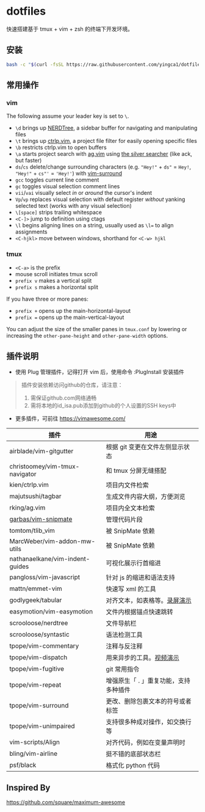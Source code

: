 # dotfiles

快速搭建基于 tmux + vim + zsh 的终端下开发环境。

## 安装

```bash
bash -c "$(curl -fsSL https://raw.githubusercontent.com/yingca1/dotfiles/master/install.sh)"
```

## 常用操作

### vim

The following assume your leader key is set to `\`.

* `\d` brings up [NERDTree](https://github.com/scrooloose/nerdtree), a sidebar buffer for navigating and manipulating files
* `\t` brings up [ctrlp.vim](https://github.com/ctrlpvim/ctrlp.vim), a project file filter for easily opening specific files
* `\b` restricts ctrlp.vim to open buffers
* `\a` starts project search with [ag.vim](https://github.com/rking/ag.vim) using [the silver searcher](https://github.com/ggreer/the_silver_searcher) (like ack, but faster)
* `ds`/`cs` delete/change surrounding characters (e.g. `"Hey!"` + `ds"` = `Hey!`, `"Hey!"` + `cs"'` = `'Hey!'`) with [vim-surround](https://github.com/tpope/vim-surround)
* `gcc` toggles current line comment
* `gc` toggles visual selection comment lines
* `vii`/`vai` visually select *in* or *around* the cursor's indent
* `Vp`/`vp` replaces visual selection with default register *without* yanking selected text (works with any visual selection)
* `\[space]` strips trailing whitespace
* `<C-]>` jump to definition using ctags
* `\l` begins aligning lines on a string, usually used as `\l=` to align assignments
* `<C-hjkl>` move between windows, shorthand for `<C-w> hjkl`

### tmux

* `<C-a>` is the prefix
* mouse scroll initiates tmux scroll
* `prefix v` makes a vertical split
* `prefix s` makes a horizontal split

If you have three or more panes:
* `prefix +` opens up the main-horizontal-layout
* `prefix =` opens up the main-vertical-layout

You can adjust the size of the smaller panes in `tmux.conf` by lowering or increasing the `other-pane-height` and `other-pane-width` options.

## 插件说明

- 使用 Plug 管理插件，记得打开 vim 后，使用命令 :PlugInstall 安装插件
> 插件安装依赖访问github的仓库，请注意：
> 1. 需保证github.com网络通畅
> 2. 需将本地的id_isa.pub添加到github的个人设置的SSH keys中
- 更多插件，可前往 https://vimawesome.com/

| 插件                                                         | 用途                                                         |
| ------------------------------------------------------------ | ------------------------------------------------------------ |
| airblade/vim-gitgutter                                       | 根据 git 变更在文件左侧显示状态                              |
| christoomey/vim-tmux-navigator                               | 和 tmux 分屏无缝搭配                                         |
| kien/ctrlp.vim                                               | 项目内文件检索                                               |
| majutsushi/tagbar                                            | 生成文件内容大纲，方便浏览                                   |
| rking/ag.vim                                                 | 项目内全文本检索                                             |
| [garbas/vim-snipmate](https://github.com/garbas/vim-snipmate) | 管理代码片段                                                 |
| tomtom/tlib_vim                                              | 被 SnipMate 依赖                                             |
| MarcWeber/vim-addon-mw-utils                                 | 被 SnipMate 依赖                                             |
| nathanaelkane/vim-indent-guides                              | 可视化展示行首缩进                                           |
| pangloss/vim-javascript                                      | 针对 js 的缩进和语法支持                                     |
| mattn/emmet-vim                                              | 快速写 xml 的工具                                            |
| godlygeek/tabular                                            | 对齐文本，如表格等。[录屏演示](http://vimcasts.org/episodes/aligning-text-with-tabular-vim/) |
| easymotion/vim-easymotion                                    | 文件内根据锚点快速跳转                                       |
| scrooloose/nerdtree                                          | 文件导航栏                                                   |
| scrooloose/syntastic                                         | 语法检测工具                                                 |
| tpope/vim-commentary                                         | 注释与反注释                                                 |
| tpope/vim-dispatch                                           | 用来异步的工具。[视频演示](https://vimeo.com/63116209)       |
| tpope/vim-fugitive                                           | git 常用指令                                                 |
| tpope/vim-repeat                                             | 增强原生「 . 」重复功能，支持多种插件                        |
| tpope/vim-surround                                           | 更改、删除包裹文本的符号或者标签                             |
| tpope/vim-unimpaired                                         | 支持很多种成对操作，如交换行等                               |
| vim-scripts/Align                                            | 对齐代码，例如在变量声明时                                   |
| bling/vim-airline                                            | 挺不错的底部状态栏                                           |
| psf/black                                                    | 格式化 python 代码                                           |

## Inspired By

https://github.com/square/maximum-awesome
